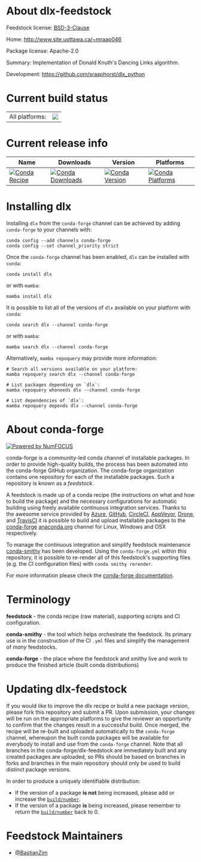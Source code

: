 About dlx-feedstock
===================

Feedstock license: [BSD-3-Clause](https://github.com/conda-forge/dlx-feedstock/blob/main/LICENSE.txt)

Home: http://www.site.uottawa.ca/~mraap046

Package license: Apache-2.0

Summary: Implementation of Donald Knuth's Dancing Links algorithm.

Development: https://github.com/sraaphorst/dlx_python

Current build status
====================


<table><tr><td>All platforms:</td>
    <td>
      <a href="https://dev.azure.com/conda-forge/feedstock-builds/_build/latest?definitionId=14741&branchName=main">
        <img src="https://dev.azure.com/conda-forge/feedstock-builds/_apis/build/status/dlx-feedstock?branchName=main">
      </a>
    </td>
  </tr>
</table>

Current release info
====================

| Name | Downloads | Version | Platforms |
| --- | --- | --- | --- |
| [![Conda Recipe](https://img.shields.io/badge/recipe-dlx-green.svg)](https://anaconda.org/conda-forge/dlx) | [![Conda Downloads](https://img.shields.io/conda/dn/conda-forge/dlx.svg)](https://anaconda.org/conda-forge/dlx) | [![Conda Version](https://img.shields.io/conda/vn/conda-forge/dlx.svg)](https://anaconda.org/conda-forge/dlx) | [![Conda Platforms](https://img.shields.io/conda/pn/conda-forge/dlx.svg)](https://anaconda.org/conda-forge/dlx) |

Installing dlx
==============

Installing `dlx` from the `conda-forge` channel can be achieved by adding `conda-forge` to your channels with:

```
conda config --add channels conda-forge
conda config --set channel_priority strict
```

Once the `conda-forge` channel has been enabled, `dlx` can be installed with `conda`:

```
conda install dlx
```

or with `mamba`:

```
mamba install dlx
```

It is possible to list all of the versions of `dlx` available on your platform with `conda`:

```
conda search dlx --channel conda-forge
```

or with `mamba`:

```
mamba search dlx --channel conda-forge
```

Alternatively, `mamba repoquery` may provide more information:

```
# Search all versions available on your platform:
mamba repoquery search dlx --channel conda-forge

# List packages depending on `dlx`:
mamba repoquery whoneeds dlx --channel conda-forge

# List dependencies of `dlx`:
mamba repoquery depends dlx --channel conda-forge
```


About conda-forge
=================

[![Powered by
NumFOCUS](https://img.shields.io/badge/powered%20by-NumFOCUS-orange.svg?style=flat&colorA=E1523D&colorB=007D8A)](https://numfocus.org)

conda-forge is a community-led conda channel of installable packages.
In order to provide high-quality builds, the process has been automated into the
conda-forge GitHub organization. The conda-forge organization contains one repository
for each of the installable packages. Such a repository is known as a *feedstock*.

A feedstock is made up of a conda recipe (the instructions on what and how to build
the package) and the necessary configurations for automatic building using freely
available continuous integration services. Thanks to the awesome service provided by
[Azure](https://azure.microsoft.com/en-us/services/devops/), [GitHub](https://github.com/),
[CircleCI](https://circleci.com/), [AppVeyor](https://www.appveyor.com/),
[Drone](https://cloud.drone.io/welcome), and [TravisCI](https://travis-ci.com/)
it is possible to build and upload installable packages to the
[conda-forge](https://anaconda.org/conda-forge) [anaconda.org](https://anaconda.org/)
channel for Linux, Windows and OSX respectively.

To manage the continuous integration and simplify feedstock maintenance
[conda-smithy](https://github.com/conda-forge/conda-smithy) has been developed.
Using the ``conda-forge.yml`` within this repository, it is possible to re-render all of
this feedstock's supporting files (e.g. the CI configuration files) with ``conda smithy rerender``.

For more information please check the [conda-forge documentation](https://conda-forge.org/docs/).

Terminology
===========

**feedstock** - the conda recipe (raw material), supporting scripts and CI configuration.

**conda-smithy** - the tool which helps orchestrate the feedstock.
                   Its primary use is in the construction of the CI ``.yml`` files
                   and simplify the management of *many* feedstocks.

**conda-forge** - the place where the feedstock and smithy live and work to
                  produce the finished article (built conda distributions)


Updating dlx-feedstock
======================

If you would like to improve the dlx recipe or build a new
package version, please fork this repository and submit a PR. Upon submission,
your changes will be run on the appropriate platforms to give the reviewer an
opportunity to confirm that the changes result in a successful build. Once
merged, the recipe will be re-built and uploaded automatically to the
`conda-forge` channel, whereupon the built conda packages will be available for
everybody to install and use from the `conda-forge` channel.
Note that all branches in the conda-forge/dlx-feedstock are
immediately built and any created packages are uploaded, so PRs should be based
on branches in forks and branches in the main repository should only be used to
build distinct package versions.

In order to produce a uniquely identifiable distribution:
 * If the version of a package **is not** being increased, please add or increase
   the [``build/number``](https://docs.conda.io/projects/conda-build/en/latest/resources/define-metadata.html#build-number-and-string).
 * If the version of a package **is** being increased, please remember to return
   the [``build/number``](https://docs.conda.io/projects/conda-build/en/latest/resources/define-metadata.html#build-number-and-string)
   back to 0.

Feedstock Maintainers
=====================

* [@BastianZim](https://github.com/BastianZim/)


